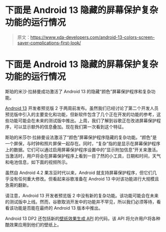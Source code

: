 # 下面是 Android 13 隐藏的屏幕保护复杂功能的运行情况

> 原文：<https://www.xda-developers.com/android-13-colors-screen-saver-complications-first-look/>

# 下面是 Android 13 隐藏的屏幕保护复杂功能的运行情况

斯珀的米沙·拉赫曼成功激活了 Android 13 的隐藏“颜色”屏幕保护程序和复杂功能。

[Android 13](https://www.xda-developers.com/android-13/) 开发者预览版 2 于两周前发布。虽然我们已经讨论了第二个开发人员预览版中引入的主要变化和功能，但新软件包含了几个正在开发的功能的参考，这些功能可能会在未来的测试版中推出。上周，我们了解到谷歌正在改进屏幕保护程序，可以显示额外的信息叠加。现在我们第一次看到这个特征。

斯珀的米莎尔·拉赫曼设法激活了“颜色”屏幕保护程序隐藏的复杂功能。“颜色”是一个屏保，与时钟和照片屏保一起存在。同时，“复杂”指的是显示在屏幕保护程序上的数据。它们可以通过启用屏幕保护程序设置中的“显示附加信息”开关来激活。当激活时，用户将会在屏幕保护程序上看到一目了然的小工具，日期和时间，天气和电池信息，如下面的视频所示。

虽然自 Android 4.2 果冻豆时代以来，Android 就支持屏幕保护程序，但它们几乎没有任何重大修改。但看起来谷歌准备在 Android 13 中对该功能进行大规模且急需的翻新。

请注意，Android 13 开发者预览版 2 中没有新的复杂功能。该功能可能会在未来的测试版中上线。然而，谷歌取消开发中的功能并不罕见，所以我们必须等待，看看该功能是否能在最终的 Android 13 版本中推出。

Android 13 DP2 还包括新的[壁纸效果生成 API](https://www.xda-developers.com/android-13-wallpaper-effects-api/) 的代码，该 API 将允许用户将各种酷效果应用到他们的壁纸上。